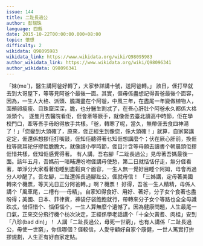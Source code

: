 ```yaml
---
issue: 144
title: 二趾長過公
author: 彭瑞珠
language: 四縣
date: 2015-10-22T00:00:00.000+08:00
topic: 懷想
difficulty: 2
wikidata: Q98095983
wikidata_link: https://www.wikidata.org/wiki/Q98095983
author_wikidata_link: https://www.wikidata.org/wiki/Q98096341
author_wikidata: Q98096341
---
```

「妹(meˋ)，醫生講阿爸好轉了，大家參詳講十號，送阿爸轉。」
該日，𠊎打早就去到大哥屋下，等等見阿爸个最後一面。其實，𠊎毋係盡想記得吾爸最後个面容，因為，一生人大格、派頭、膽識盡在个阿爸，中風三年，在盡尾一年變做植物人，面頰卵瘦瘦、目珠窟深深，膽，也分醫生割忒了，在吾心肝肚个阿爸永久都係大格派頭个。
逐隻月去醫院看佢，𠊎會牽等厥手，就像𠊎去臺北讀高中時節，佢在學校門口，牽等吾手毋盼得放手共樣。「爸，轉寒了呢，當久，無帶𠊎去食四神湯了！」「您變到大頭確了，原來，𠊎正經生到像您，係大頭確！」就算，自家緊講定定，𠊎還係想摎佢打嘴鼓，𠊎知佢聽得著乜知𠊎想講麼个；伏在厥心肝前，換𠊎拉等厥耳砣仔摎佢膽膽大，就像讀小學時節，𠊎目汁含等毋願去讀書个朝晨頭佢摎𠊎惜共樣，𠊎知佢感覺得著。
有人講，吾右腳「二趾長過公」見毋著吾媽最後一面。該年五月，吾媽前一暗晡還吩咐𠊎講毋使愁，第二日就恬恬仔走，無分𠊎看著，單淨分大家看著佢睡到盡鬆爽个面容，一生人無一覺好目睡个阿姆，毋會再過分人吵醒了。吾左腳，二趾還係長過腳趾公，𠊎就毋信！
「三姊講，定毋著美國轉來个機票，等天光日正分阿爸轉。」啊？機票！
好得，吾爸一生人精精，毋係人講个「風車尾，二槽冇──毋精」。自家知得食好、用好、著好，分子女个食著也盡盼得；美國、日本、菲律賓，褲袋仔袋飽飽就行，帶轉來分子女个等路也全全毋識跌忒，惜佢惜个、惱佢惱个，一生人算無麼个遺憾了。因為健康問題，人生最尾一口氣，正來交分飛行機个枋次決定，正經係學老話講个「十全欠黃耆、肉桂」安到「八珍(bad din)」！
人講「二趾長過公，毋死一世窮」，也有人講係「二趾長過公，毋使一世窮」，你信哪個？𠊎較信，人愛守顧好自家个康健，一世人篤實打拚摎規劃，人生正有好自家定貼。